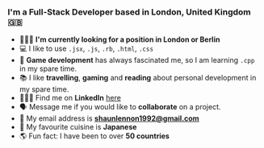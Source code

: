### I'm a Full-Stack Developer based in London, United Kingdom 🇬🇧

- 👨🏻‍💻 **I'm currently looking for a position in London or Berlin**
- 💻 I like to use <code>.jsx</code>, <code>.js</code>, <code>.rb</code>, <code>.html</code>, <code>.css</code>
- 👾 **Game development** has always fascinated me, so I am learning <code>.cpp</code> in my spare time.
- 📚 I like **travelling**, **gaming** and **reading** about personal development in my spare time.
- 👨🏻‍💼 Find me on **LinkedIn** [here](https://www.linkedin.com/in/mrshaunlennon/)
- 🗣 Message me if you would like to **collaborate** on a project.
- 📩 My email address is **shaunlennon1992@gmail.com**
- 🍣 My favourite cuisine is **Japanese**
- 🌎 Fun fact: I have been to over **50 countries**
